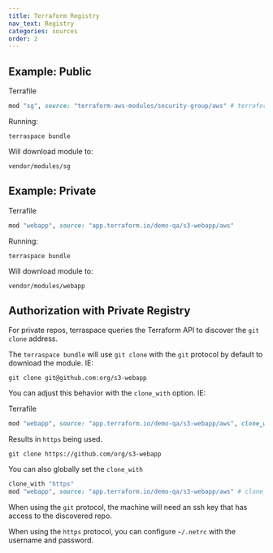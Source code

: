 ```yaml
---
title: Terraform Registry
nav_text: Registry
categories: sources
order: 2
---
```


## Example: Public

Terrafile

```ruby
mod "sg", source: "terraform-aws-modules/security-group/aws" # terraform registry public example
```

Running:

    terraspace bundle

Will download module to:

    vendor/modules/sg

## Example: Private

Terrafile

```ruby
mod "webapp", source: "app.terraform.io/demo-qa/s3-webapp/aws"
```

Running:

    terraspace bundle

Will download module to:

    vendor/modules/webapp

## Authorization with Private Registry

For private repos, terraspace queries the Terraform API to discover the `git clone` address.

The `terraspace bundle` will use `git clone` with the `git` protocol by default to download the module. IE:

    git clone git@github.com:org/s3-webapp

You can adjust this behavior with the `clone_with` option. IE:

Terrafile

```ruby
mod "webapp", source: "app.terraform.io/demo-qa/s3-webapp/aws", clone_with: `https`
```

Results in `https` being used.

    git clone https://github.com/org/s3-webapp

You can also globally set the `clone_with`

```ruby
clone_with "https"
mod "webapp", source: "app.terraform.io/demo-qa/s3-webapp/aws" # clone_with is implied from the previous line
```

When using the `git` protocol, the machine will need an ssh key that has access to the discovered repo.

When using the `https` protocol, you can configure `~/.netrc` with the username and password.
